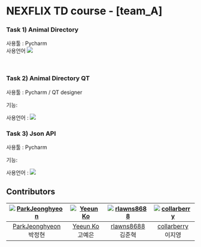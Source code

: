 # NEXFLIX TD course - [team_A]

### Task 1) Animal Directory
사용툴 : Pycharm <br>
사용언어 
    <img src="https://img.shields.io/badge/python-3776AB?style=for-the-badge&logo=python&logoColor=white"> 
    <br>

<br>

### Task 2) Animal Directory QT
사용툴 : Pycharm / QT designer <br>

기능: <br>

사용언어 : 
    <img src="https://img.shields.io/badge/python-3776AB?style=for-the-badge&logo=python&logoColor=white"> 
    <br>



### Task 3) Json API
사용툴 : Pycharm

기능: <br>

사용언어 : 
    <img src="https://img.shields.io/badge/python-3776AB?style=for-the-badge&logo=python&logoColor=white"> 
    <br>


## Contributors


|[![ParkJeonghyeon](https://github.com/ParkJeonghyeon1013.png)](https://github.com/ParkJeonghyeon1013) | [![Yeeun Ko](https://github.com/yeko0124.png)](https://github.com/yeko0124) | [![rlawns8688](https://github.com/rlawns8688.png)](https://github.com/rlawns8688) |[![collarberry](https://github.com/collarberry.png)](https://github.com/collarberry) |
| :------------------------------------------------------------------------: | :-------------------------------------------------------------------------------: | :-------------------------------------------------------------------------------: | :-------------------------------------------------------------------------------: | 
|[ParkJeonghyeon](https://github.com/ParkJeonghyeon1013)<br>박정현|[Yeeun Ko](https://github.com/yeko0124)<br>고예은|[rlawns8688](https://github.com/rlawns8688)<br>김준혁|[collarberry](https://github.com/collarberry)<br>이지영|        